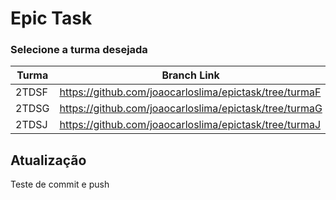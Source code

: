# Epic Task

### Selecione a turma desejada

Turma | Branch Link
------------ | -------------
2TDSF | https://github.com/joaocarloslima/epictask/tree/turmaF
2TDSG | https://github.com/joaocarloslima/epictask/tree/turmaG
2TDSJ | https://github.com/joaocarloslima/epictask/tree/turmaJ

## Atualização

Teste de commit e push
